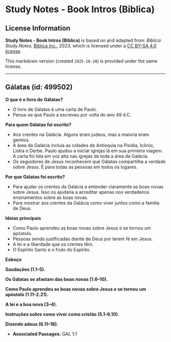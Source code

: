# Study Notes - Book Intros (Biblica)

## License Information

**Study Notes - Book Intros (Biblica)** is based on and adapted from: _Biblica Study Notes_, [Biblica Inc.](https://www.biblica.com/), 2023, which is licensed under a [CC BY-SA 4.0 license](https://creativecommons.org/licenses/by-sa/4.0/legalcode.en).

This markdown version (created `2025-10-20`) is provided under the same license.



--------------------------------

## Gálatas (id: 499502)

**O que é o livro de** **Gálatas?**

* O livro de Gálatas é uma carta de Paulo.
* Pensa\-se que Paulo a escreveu por volta do ano 49 d.C.

**Para quem Gálatas foi escrito?**

* Aos crentes na Galácia. Alguns eram judeus, mas a maioria eram gentios.
* A área da Galácia incluía as cidades de Antioquia na Pisídia, Icônio, Listra e Derbe. Paulo ajudou a iniciar igrejas lá em sua primeira viagem. A carta foi lida em voz alta nas igrejas de toda a área da Galácia.
* Os seguidores de Jesus reconhecem que Gálatas compartilha a verdade sobre Jesus. É para todas as pessoas em todos os lugares.

**Por que Gálatas foi escrito?**

* Para ajudar os crentes da Galácia a entender claramente as boas novas sobre Jesus. Isso os ajudaria a acreditar apenas nos verdadeiros ensinamentos sobre as boas novas.
* Para mostrar aos crentes da Galácia como viver juntos como a família de Deus.

**Ideias principais**

* Como Paulo aprendeu as boas novas sobre Jesus e se tornou um apóstolo.
* Pessoas sendo justificadas diante de Deus por terem fé em Jesus.
* A lei e a liberdade que os crentes têm.
* O Espírito Santo e o fruto do Espírito.

**Esboço**

**Saudações (1\.1–5\).**

**Os Gálatas se afastam das boas novas (1\.6–10\).**

**Como Paulo aprendeu as boas novas sobre Jesus e se tornou um apóstolo (1\.11–2\.21\).**

**A lei e a boa nova (3–4\).**

**Instruções sobre como viver como cristão (5\.1–6\.10\).**

**Dizendo adeus (6\.11–18\).**

* **Associated Passages:** GAL 1:1

